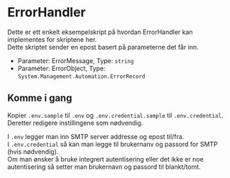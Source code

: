 # ErrorHandler
Dette er ett enkelt eksempelskript på hvordan ErrorHandler kan implementes for skriptene her.  
Dette skriptet sender en epost basert på parameterne det får inn.
- Parameter: ErrorMessage, Type: ``string``
- Parameter: ErrorObject, Type: ``System.Management.Automation.ErrorRecord``

## Komme i gang
Kopier ``.env.sample`` til ``.env`` og ``.env.credential.sample`` til ``.env.credential``.  
Deretter redigere instillingene som nødvendig.  

I ``.env`` legger man inn SMTP server addresse og epost til/fra.  
I ``.env.credential`` så kan man legge til brukernanv og passord for SMTP (hvis nødvendig).  
Om man ønsker å bruke integrert autentisering eller det ikke er noe autentisering så setter man brukernavn og passord til blankt/tomt.
